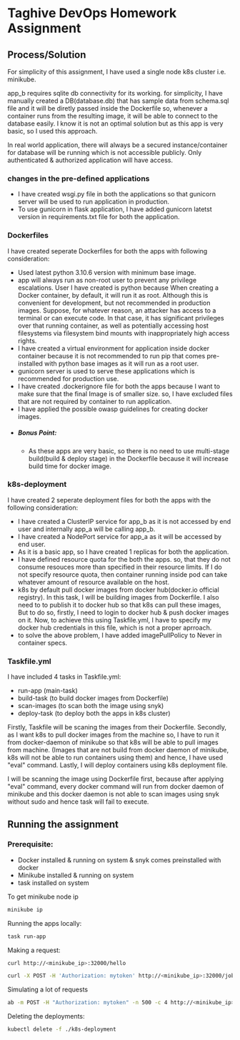 # Taghive DevOps Homework Assignment

## Process/Solution

For simplicity of this assignment, I have used a single node k8s cluster i.e. minikube. 

app_b requires sqlite db connectivity for its working. for simplicity, I have manually created a DB(database.db) that has sample data from schema.sql file and it will be diretly passed inside the Dockerfile so, whenever a container runs from the resulting image, it will be able to connect to the database easily. I know it is not an optimal solution but as this app is very basic, so I used this approach.

In real world application, there will always be a secured instance/container for database will be running which is not accessible publicly. Only authenticated & authorized application will have access.

### changes in the pre-defined applications

- I have created wsgi.py file in both the applications so that gunicorn server will be used to run application in production.
- To use gunicorn in flask application, I have added gunicorn latetst version in requirements.txt file for both the application.

### Dockerfiles

I have created seperate Dockerfiles for both the apps with following consideration:
 - Used latest python 3.10.6 version with minimum base image.
 - app will always run as non-root user to prevent any privilege escalations. User I have created is python because When creating a Docker container, by default, it will run it as root. Although this is convenient for development, but not recommended in production images. Suppose, for whatever reason, an attacker has access to a terminal or can execute code. In that case, it has significant privileges over that running container, as well as potentially accessing host filesystems via filesystem bind mounts with inappropriately high access rights.
 - I have created a virtual environment for application inside docker container because it is not recommended to run pip that comes pre-installed with python base images as it will run as a root user.
 - gunicorn server is used to serve these applications which is recommended for production use.
 - I have created .dockerignore file for both the apps because I want to make sure that the final Image is of smaller size. so, I have excluded files that are not required by container to run application.
 - I have applied the possible owasp guidelines for creating docker images.
 - ##### Bonus Point:
    - As these apps are very basic, so there is no need to use multi-stage build(build & deploy stage) in the Dockerfile because it will increase build time for docker image.

### k8s-deployment

I have created 2 seperate deployment files for both the apps with the following consideration:
 - I have created a ClusterIP service for app_b as it is not accessed by end user and internally app_a will be calling app_b.
 - I have created a NodePort service for app_a as it will be accessed by end user.
 - As it is a basic app, so I have created 1 replicas for both the application.
 - I have defined resource quota for the both the apps. so, that they do not consume resouces more than specified in their resource limits. If I do not specify resource quota, then container running inside pod can take whatever amount of resource available on the host.
 - k8s by default pull docker images from docker hub(docker.io official registry). In this task, I will be building images from Dockerfile. I also need to to publish it to docker hub so that k8s can pull these images, But to do so, firstly, I need to login to docker hub & push docker images on it. Now, to achieve this using Taskfile.yml, I have to specify my docker hub credentials in this file, which is not a proper aprroach.  
 - to solve the above problem, I have added imagePullPolicy to Never in container specs.



### Taskfile.yml

I have included 4 tasks in Taskfile.yml:
 - run-app (main-task)
 - build-task (to build docker images from Dockerfile)
 - scan-images (to scan both the image using snyk)
 - deploy-task (to deploy both the apps in k8s cluster)

Firstly, Taskfile will be scaning the images from their Dockerfile. Secondly, as I want k8s to pull docker images from the machine so, I have to run it from docker-daemon of minikube so that k8s will be able to pull images from machine. (Images that are not build from docker daemon of minikube, k8s will not be able to run containers using them) and hence, I have used "eval" command. Lastly, I will deploy containers using k8s deployment file.

I will be scanning the image using Dockerfile first, because after applying "eval" command, every docker command will run from docker daemon of minikube and this docker daemon is not able to scan images using snyk without sudo and hence task will fail to execute.

## Running the assignment

### Prerequisite:

- Docker installed & running on system & snyk comes preinstalled with docker
- Minikube installed & running on system
- task installed on system

To get minikube node ip
```bash
minikube ip
```

Running the apps locally:
```bash
task run-app
```

Making a request:

```bash
curl http://<minikube_ip>:32000/hello

curl -X POST -H 'Authorization: mytoken' http://<minikube_ip>:32000/jobs
```

Simulating a lot of requests

```bash
ab -m POST -H "Authorization: mytoken" -n 500 -c 4 http://<minikube_ip>:32000/jobs
```

Deleting the deployments:
```bash
kubectl delete -f ./k8s-deployment
```
